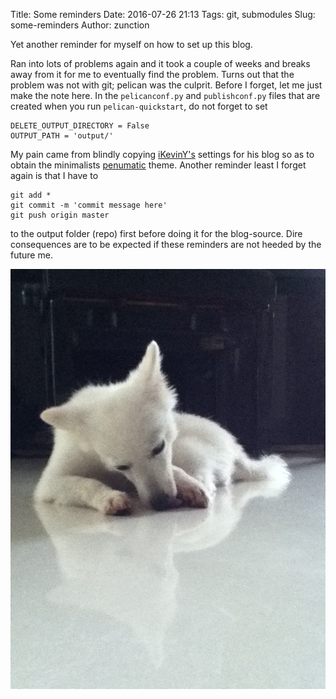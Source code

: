 Title: Some reminders
Date: 2016-07-26 21:13
Tags: git, submodules
Slug: some-reminders
Author: zunction

Yet another reminder for myself on how to set up this blog.

Ran into lots of problems again and it took a couple of weeks and breaks away from it for me to eventually find the problem. Turns out that the problem was not with git; pelican was the culprit. Before I forget, let me just make the note here. In the `pelicanconf.py` and `publishconf.py` files that are created when you run `pelican-quickstart`, do not forget to set

```
DELETE_OUTPUT_DIRECTORY = False
OUTPUT_PATH = 'output/'
```

My pain came from blindly copying [iKevinY's](http://kevinyap.ca/) settings for his blog so as to obtain the minimalists [penumatic](https://github.com/iKevinY/pneumatic) theme. Another reminder least I forget again is that I have to
```
git add *
git commit -m 'commit message here'
git push origin master
```
to the output folder (repo) first before doing it for the blog-source. Dire consequences are to be expected if these reminders are not heeded by the future me.

![snowy](./images/snowy.jpg)
